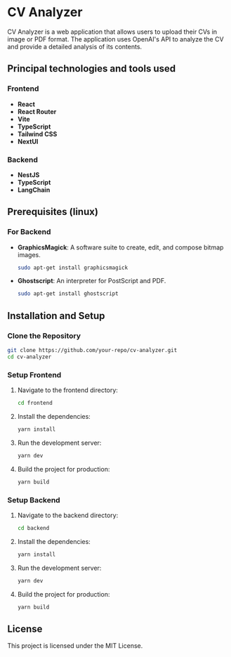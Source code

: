 # CV Analyzer

CV Analyzer is a web application that allows users to upload their CVs in image or PDF format. The application uses OpenAI's API to analyze the CV and provide a detailed analysis of its contents.

## Principal technologies and tools used

### Frontend

- **React**
- **React Router**
- **Vite**
- **TypeScript**
- **Tailwind CSS**
- **NextUI**

### Backend

- **NestJS**
- **TypeScript**
- **LangChain**

## Prerequisites (linux)

### For Backend

- **GraphicsMagick**: A software suite to create, edit, and compose bitmap images.
  ```sh
  sudo apt-get install graphicsmagick
  ```
- **Ghostscript**: An interpreter for PostScript and PDF.
  ```sh
  sudo apt-get install ghostscript
  ```

## Installation and Setup

### Clone the Repository

```sh
git clone https://github.com/your-repo/cv-analyzer.git
cd cv-analyzer
```

### Setup Frontend

1. Navigate to the frontend directory:

   ```sh
   cd frontend
   ```

2. Install the dependencies:

   ```sh
   yarn install
   ```

3. Run the development server:

   ```sh
   yarn dev
   ```

4. Build the project for production:

   ```sh
   yarn build
   ```

### Setup Backend

1. Navigate to the backend directory:

   ```sh
   cd backend
   ```

2. Install the dependencies:

   ```sh
   yarn install
   ```

3. Run the development server:

   ```sh
   yarn dev
   ```

4. Build the project for production:

   ```sh
   yarn build
   ```

## License

This project is licensed under the MIT License.
